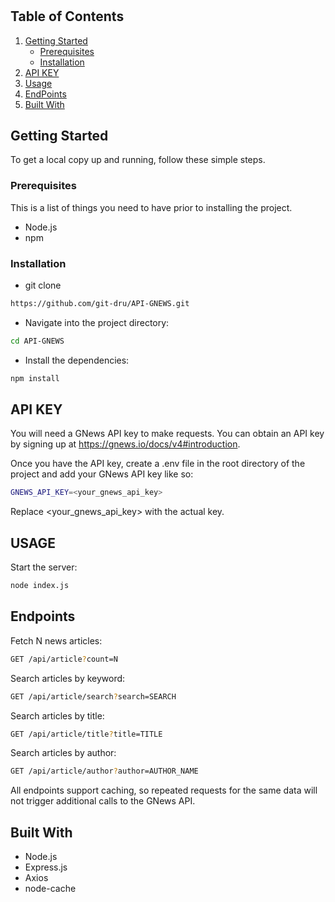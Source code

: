 # <Project Name>

<Provide a brief description of your project here.>

## Table of Contents

1. [Getting Started](#getting-started)
   - [Prerequisites](#prerequisites)
   - [Installation](#installation)
2. [API KEY](#api-key)
3. [Usage](#usage)
4. [EndPoints](#endpoints)
5. [Built With](#built-with)

## Getting Started

To get a local copy up and running, follow these simple steps.

### Prerequisites

This is a list of things you need to have prior to installing the project.

- Node.js
- npm

### Installation

- git clone

```sh
https://github.com/git-dru/API-GNEWS.git
```

- Navigate into the project directory:

```sh
cd API-GNEWS
```

- Install the dependencies:

```sh
npm install
```

## API KEY

You will need a GNews API key to make requests. You can obtain an API key by signing up at https://gnews.io/docs/v4#introduction.

Once you have the API key, create a .env file in the root directory of the project and add your GNews API key like so:

```sh
GNEWS_API_KEY=<your_gnews_api_key>
```

Replace <your_gnews_api_key> with the actual key.

## USAGE

Start the server:

```sh
node index.js
```

## Endpoints

Fetch N news articles:

```sh
GET /api/article?count=N
```

Search articles by keyword:

```sh
GET /api/article/search?search=SEARCH

```

Search articles by title:

```sh
GET /api/article/title?title=TITLE
```

Search articles by author:

```sh
GET /api/article/author?author=AUTHOR_NAME
```

All endpoints support caching, so repeated requests for the same data will not trigger additional calls to the GNews API.

## Built With

- Node.js
- Express.js
- Axios
- node-cache

